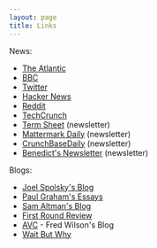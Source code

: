 ```yaml
---
layout: page
title: Links
---
```

News:

- [The Atlantic](http://www.theatlantic.com/)
- [BBC](http://www.bbc.co.uk)
- [Twitter](http://twitter.com)
- [Hacker News](https://news.ycombinator.com)
- [Reddit](http://reddit.com)
- [TechCrunch](http://techcrunch.com/)
- [Term Sheet](http://fortune.com/tag/term-sheet/) (newsletter)
- [Mattermark Daily](https://mattermark.com/category/mattermark-daily/) (newsletter)
- [CrunchBaseDaily](http://static.crunchbase.com/daily/content_twitter.html) (newsletter)
- [Benedict's Newsletter](http://ben-evans.com/#newsletter) (newsletter)

Blogs:

- [Joel Spolsky's Blog](http://www.joelonsoftware.com/)
- [Paul Graham's Essays](http://paulgraham.com/articles.html)
- [Sam Altman's Blog](http://blog.samaltman.com/)
- [First Round Review](http://firstround.com/review/)
- [AVC](http://avc.com/) - Fred Wilson's Blog
- [Wait But Why](http://waitbutwhy.com/)

